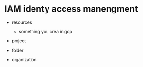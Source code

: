 # IAM identy access manengment

- resources
    - something you crea in gcp

- project

- folder

- organization 